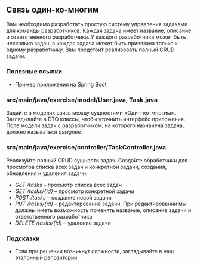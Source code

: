 ## Связь один-ко-многим

Вам необходимо разработать простую систему управления задачами для команды разработчиков. Каждая задача имеет название, 
описание и ответственного разработчика. У каждого разработчика может быть несколько задач, а каждая задача может быть 
привязана только к одному разработчику. Вам предстоит реализовать полный CRUD задачи.

### Полезные ссылки

* [Пример приложения на Spring Boot](https://github.com/hexlet-components/java-spring-blog/tree/main)

### src/main/java/exercise/model/User.java, Task.java

Задайте в моделях связь между сущностями «Один-ко-многим». Заглядывайте в DTO классы, чтобы уточнить интерфейс приложения.
Поле модели задач с разработчиком, на которого назначена задача, должно называться *assignee*.

### src/main/java/exercise/controller/TaskController.java

Реализуйте полный CRUD сущности задач. Создайте обработчики для просмотра списка всех задач и конкретной задачи, создания, обновления и удаления задачи:

* *GET /tasks* – просмотр списка всех задач
* *GET /tasks/{id}* – просмотр конкретной задачи
* *POST /tasks* – создание новой задачи
* *PUT /tasks/{id}* – редактирование задачи. При редактировании мы должны иметь возможность поменять название, описание задачи и ответственного разработчика
* *DELETE /tasks/{id}* – удаление задачи

### Подсказки

* Если при решении возникнут сложности, заглядывайте в наш [эталонный репозиторий](https://github.com/hexlet-components/java-spring-blog/tree/main)

